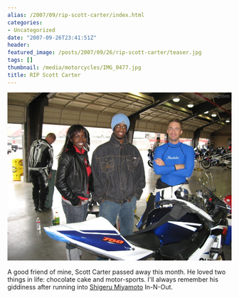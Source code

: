 ```yaml
---
alias: /2007/09/rip-scott-carter/index.html
categories:
- Uncategorized
date: "2007-09-26T23:41:51Z"
header:
featured_image: /posts/2007/09/26/rip-scott-carter/teaser.jpg
tags: []
thumbnail: /media/motorcycles/IMG_0477.jpg
title: RIP Scott Carter
---
```


![](IMG_0477.jpg)

A good friend of mine, Scott Carter passed away this month.  He loved two things in life: chocolate cake and motor-sports.  I'll always remember his giddiness after running into [Shigeru Miyamoto](http://en.wikipedia.org/wiki/Shigeru_Miyamoto) In-N-Out.

